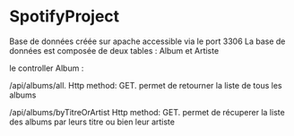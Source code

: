 # SpotifyProject


Base de données créée sur apache accessible via le port 3306
La base de données est composée de deux tables : Album et Artiste

le controller Album :

/api/albums/all. Http method: GET.
permet de retourner la liste de tous les albums

/api/albums/byTitreOrArtist Http method: GET.
permet de récuperer la liste des albums par leurs titre ou bien leur artiste